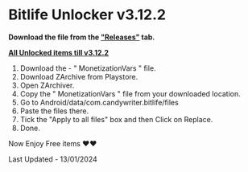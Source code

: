 # Bitlife Unlocker v3.12.2

**Download the file from the ["Releases"](https://github.com/zeropse/bitlife-unlocker/releases/tag/3.12.2) tab.**

**<ins>All Unlocked items till v3.12.2</ins>**

1. Download the - " MonetizationVars " file.
2. Download ZArchive from Playstore.
3. Open ZArchiver.
4. Copy the " MonetizationVars " file from your downloaded location.
5. Go to Android/data/com.candywriter.bitlife/files
6. Paste the files there.
7. Tick the "Apply to all files" box and then Click on Replace.
8. Done.

Now Enjoy Free items ❤️❤️


Last Updated - 13/01/2024